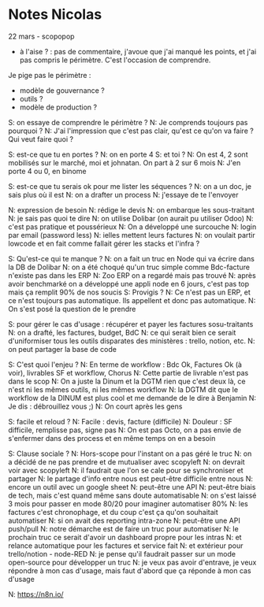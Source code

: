 # Notes Nicolas

22 mars - scopopop

- à l'aise ? : pas de commentaire, j'avoue que j'ai manqué les points, et j'ai pas compris le périmètre. C'est l'occasion de comprendre.

Je pige pas le périmètre :
- modèle de gouvernance ?
- outils ?
- modèle de production ?

S: on essaye de comprendre le périmètre ?
N: Je comprends toujours pas pourquoi ?
N: J'ai l'impression que c'est pas clair, qu'est ce qu'on va faire ? Qui veut faire quoi ?


S: est-ce que tu en portes ?
N: on en porte 4 
S: et toi ?
N: On est 4, 2 sont mobilisés sur le marché, moi et johnatan. On part à 2 sur 6 mois
N: J'en porte 4 ou 0, en binome

S: est-ce que tu serais ok pour me lister les séquences ?
N: on a un doc, je sais plus où il est
N: on a drafter un process
N: j'essaye de te l'envoyer

N: expression de besoin
N: rédige le devis
N: on embarque les sous-traitant
N: je sais pas quoi te dire
N: on utilise Dolibar (on aurait pu utiliser Odoo)
N: c'est pas pratique et poussérieux
N: On a développé une surcouche
N: login par email (password less)
N: ielles mettent leurs factures
N: on voulait partir lowcode et en fait comme fallait gérer les stacks et l'infra ?

S: Qu'est-ce qui te manque ?
N: on a fait un truc en Node qui va écrire dans la DB de Dolibar
N: on a été choqué qu'un truc simple comme Bdc-facture n'existe pas dans les ERP
N: Zoo ERP on a regardé mais pas trouvé
N: après avoir benchmarké on a développé une appli node en 6 jours, c'est pas top mais ça remplit 90% de nos soucis
S: Provigis ?
N: Ce n'est pas un ERP, et ce n'est toujours pas automatique. Ils appellent et donc pas automatique.
N: On s'est posé la question de le prendre

S: pour gérer le cas d'usage : récupérer et payer les factures sosu-traitants
N: on a drafté, les factures, budget, BdC
N: ce qui serait bien ce serait d'uniformiser tous les outils disparates des ministères : trello, notion, etc.
N: on peut partager la base de code

S: C'est quoi l'enjeu ?
N: En terme de workflow : Bdc Ok, Factures Ok (à voir), livrables SF et workflow, Chorus
N: Cette partie de livrable n'est pas dans le scop
N: On a juste la Dinum et la DGTM rien que c'est deux là, ce n'est ni les mêmes outils, ni les mêmes workflow
N: la DGTM dit que le workflow de la DINUM est plus cool et me demande de le dire à Benjamin
N: Je dis : débrouillez vous ;)
N: On court après les gens

S: facile et reloud ?
N: Facile : devis, facture (difficile)
N: Douleur : SF difficile, remplisse pas, signe pas
N: On est pas Octo, on a pas envie de s'enfermer dans des process et en même temps on en a besoin

S: Clause sociale ?
N: Hors-scope pour l'instant on a pas géré le truc
N: on a décidé de ne pas prendre et de mutualiser avec scopyleft
N: on devrait voir avec scopyleft
N: il faudrait que l'on se cale pour se synchroniser et partager
N: le partage d'info entre nous est peut-être difficile entre nous
N: encore un outil avec un google sheet
N: peut-être une API
N: peut-être biais de tech, mais c'est quand même sans doute automatisable
N: on s'est laissé 3 mois pour passer en mode 80/20 pour imaginer automatiser 80%
N: les factures c'est chronophage, et du coup c'est ça qu'on souhaitait automatiser
N: si on avait des reporting intra-zone
N: peut-être une API push/pull
N: notre démarche est de faire un truc pour automatiser
N: le prochain truc ce serait d'avoir un dashboard propre pour les intras
N: et relance automatique pour les factures et service fait
N: et extérieur pour trello/notion - node-RED
N: je pense qu'il faudrait passer sur un mode open-source pour développer un truc
N: je veux pas avoir d'entrave, je veux répondre à mon cas d'usage, mais faut d'abord que ça réponde à mon cas d'usage

N:     https://n8n.io/




 














